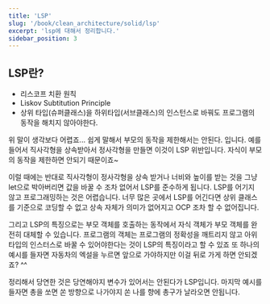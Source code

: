 ```yaml
---
title: 'LSP'
slug: '/book/clean_architecture/solid/lsp'
excerpt: 'lsp에 대해서 정리합니다.'
sidebar_position: 3
---
```


## LSP란?
- 리스코프 치환 원칙
- Liskov Subtitution Principle
- 상위 타입(슈퍼클래스)을 하위타입(서브클래스)의 인스턴스로 바꿔도 프로그램의 동작을 해치지 않아야한다.

위 말이 생각보다 어렵죠...
쉽게 말해서 부모의 동작을 제한해서는 안된다. 입니다.
예를 들어서 직사각형을 상속받아서 정사각형을 만들면 이것이 LSP 위반입니다.
자식이 부모의 동작을 제한하면 안되기 때문이죠~

이럴 때에는 반대로 직사각형이 정사각형을 상속 받거나 너비와 높이를 받는 것을 그냥 let으로 박아버리면 값을 바꿀 수 조차 없어서 LSP를 준수하게 됩니다.
LSP를 어기지 않고 프로그래밍하는 것은 어렵습니다.
너무 많은 곳에서 LSP를 어긴다면 상위 클래스를 기준으로 코딩할 수 없고 상속 자체가 의미가 없어지고 OCP 조차 할 수 없어집니다.

그리고 LSP의 특징으로는 부모 객체를 호출하는 동작에서 자식 객체가 부모 객체를 완전히 대체할 수 있습니다.
프로그램의 객체는 프로그램의 정확성을 깨트리지 않고 아위 타입의 인스터스로 바꿀 수 있어야한다는 것이 LSP의 특징이라고 할 수 있죠
또 하나의 예시를 들자면 자동차의 엑설을 누르면 앞으로 가야하지만 이걸 뒤로 가게 하면 안되겠죠? ^^

정리해서 당연한 것은 당연해야지 변수가 있어서는 안된다가 LSP입니다.
마지막 예시를 들자면 총을 쏘면 쏜 방향으로 나가야지 쏜 나를 향에 총구가 날라오면 안됩니다.